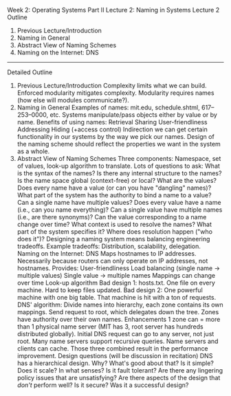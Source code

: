 Week 2: Operating Systems Part II
Lecture 2: Naming in Systems
Lecture 2 Outline
1. Previous Lecture/Introduction
2. Naming in General
3. Abstract View of Naming Schemes
4. Naming on the Internet: DNS

---------------------------------

Detailed Outline

1. Previous Lecture/Introduction
    Complexity limits what we can build.
    Enforced modularity mitigates complexity.
    Modularity requires names (how else will modules communicate?).
2. Naming in General
    Examples of names: mit.edu, schedule.shtml, 617–253–0000, etc.
    Systems manipulate/pass objects either by value or by name.
    Benefits of using names:
        Retrieval
        Sharing
        User-friendliness
        Addressing
        Hiding (+access control)
        Indirection
    we can get certain functionality in our systems by the way we pick our names.
    Design of the naming scheme should reflect the properties we want in the system as a whole.
3. Abstract View of Naming Schemes
Three components: Namespace, set of values, look-up algorithm to translate.
Lots of questions to ask:
What is the syntax of the names?
Is there any internal structure to the names?
Is the name space global (context-free) or local?
What are the values?
Does every name have a value (or can you have "dangling" names)?
What part of the system has the authority to bind a name to a value?
Can a single name have multiple values?
Does every value have a name (i.e., can you name everything)?
Can a single value have multiple names (i.e., are there synonyms)?
Can the value corresponding to a name change over time?
What context is used to resolve the names? What part of the system specifies it?
Where does resolution happen ("who does it")?
Designing a naming system means balancing engineering tradeoffs.
Example tradeoffs: Distribution, scalability, delegation.
Naming on the Internet: DNS
Maps hostnames to IP addresses. Necessarily because routers can only operate on IP addresses, not hostnames.
Provides:
User-friendliness
Load balancing (single name -> multiple values)
Single value -> multiple names
Mappings can change over time
Look-up algorithm
Bad design 1: hosts.txt. One file on every machine. Hard to keep files updated.
Bad design 2: One powerful machine with one big table. That machine is hit with a ton of requests.
DNS' algorithm: Divide names into hierarchy, each zone contains its own mappings. Send request to root, which delegates down the tree.
Zones have authority over their own names.
Enhancements
1 zone can = more than 1 physical name server (MIT has 3, root server has hundreds distributed globally).
Initial DNS request can go to any server, not just root.
Many name servers support recursive queries.
Name servers and clients can cache.
Those three combined result in the performance improvement.
Design questions (will be discussion in recitation)
DNS has a hierarchical design. Why? What's good about that?
Is it simple?
Does it scale? In what senses?
Is it fault tolerant?
Are there any lingering policy issues that are unsatisfying?
Are there aspects of the design that *don't* perform well?
Is it secure?
Was it a successful design?
